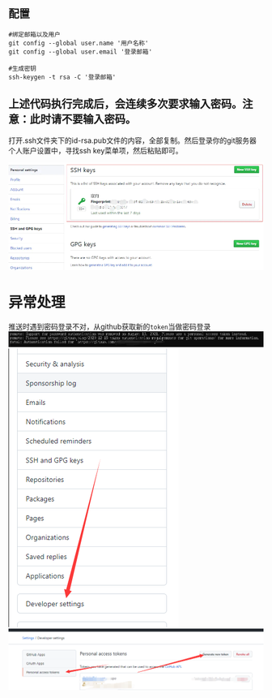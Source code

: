 ## 配置
```
#绑定邮箱以及用户
git config --global user.name '用户名称'
git config --global user.email '登录邮箱'

#生成密钥
ssh-keygen -t rsa -C '登录邮箱'
```
上述代码执行完成后，会连续多次要求输入密码。注意：此时请不要输入密码。
--- 

打开.ssh文件夹下的id-rsa.pub文件的内容，全部复制。然后登录你的git服务器个人账户设置中，寻找ssh key菜单项，然后粘贴即可。

![](2022-01-21-18-46-57.png)



# 异常处理
推送时遇到密码登录不对，从github获取新的`token`当做密码登录
![](2022-01-21-19-22-04.png)
![](2022-01-21-19-22-32.png)
![](2022-01-21-19-22-55.png)